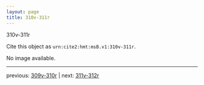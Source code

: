 ```yaml
---
layout: page
title: 310v-311r
---
```


310v-311r

Cite this object as `urn:cite2:hmt:msB.v1:310v-311r`.

No image available. 



---

previous: [309v-310r](../309v-310r/) | next: [311v-312r](../311v-312r/)